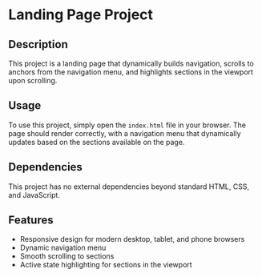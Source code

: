 # Landing Page Project

## Description
This project is a landing page that dynamically builds navigation, scrolls to anchors from the navigation menu, and highlights sections in the viewport upon scrolling.

## Usage
To use this project, simply open the `index.html` file in your browser. The page should render correctly, with a navigation menu that dynamically updates based on the sections available on the page.

## Dependencies
This project has no external dependencies beyond standard HTML, CSS, and JavaScript.

## Features
- Responsive design for modern desktop, tablet, and phone browsers
- Dynamic navigation menu
- Smooth scrolling to sections
- Active state highlighting for sections in the viewport